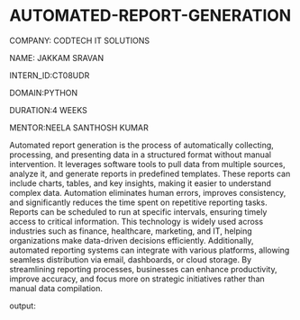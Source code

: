 # AUTOMATED-REPORT-GENERATION
COMPANY: CODTECH IT SOLUTIONS

NAME: JAKKAM SRAVAN

INTERN_ID:CT08UDR

DOMAIN:PYTHON

DURATION:4 WEEKS

MENTOR:NEELA SANTHOSH KUMAR


Automated report generation is the process of automatically collecting, processing, and presenting data in a structured format without manual intervention. It leverages software tools to pull data from multiple sources, analyze it, and generate reports in predefined templates. These reports can include charts, tables, and key insights, making it easier to understand complex data. Automation eliminates human errors, improves consistency, and significantly reduces the time spent on repetitive reporting tasks. Reports can be scheduled to run at specific intervals, ensuring timely access to critical information. This technology is widely used across industries such as finance, healthcare, marketing, and IT, helping organizations make data-driven decisions efficiently. Additionally, automated reporting systems can integrate with various platforms, allowing seamless distribution via email, dashboards, or cloud storage. By streamlining reporting processes, businesses can enhance productivity, improve accuracy, and focus more on strategic initiatives rather than manual data compilation.

output: 








